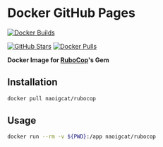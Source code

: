 # Docker GitHub Pages

[![Docker Builds](https://github.com/naoigcat/docker-rubocop/actions/workflows/push.yml/badge.svg)](https://github.com/naoigcat/docker-rubocop/actions/workflows/push.yml)

[![GitHub Stars](https://img.shields.io/github/stars/naoigcat/docker-rubocop.svg)](https://github.com/naoigcat/docker-rubocop/stargazers)
[![Docker Pulls](https://img.shields.io/docker/pulls/naoigcat/rubocop)](https://hub.docker.com/r/naoigcat/rubocop)

**Docker Image for [RuboCop](https://rubocop.org)'s Gem**

## Installation

```sh
docker pull naoigcat/rubocop
```

## Usage

```sh
docker run --rm -v ${PWD}:/app naoigcat/rubocop
```
